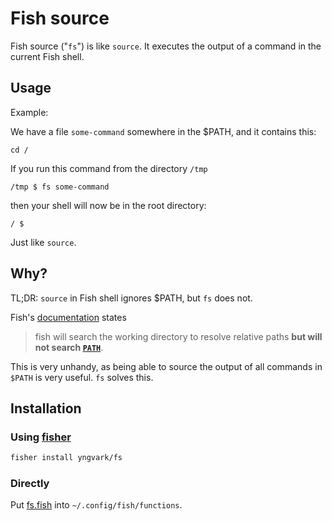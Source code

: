 # Fish source

Fish source ("`fs`") is like `source`. It executes the output of a command in the current Fish shell.


## Usage

Example:

We have a file `some-command` somewhere in the $PATH, and it contains this:

```fish
cd /
```

If you run this command from the directory `/tmp`

```fish
/tmp $ fs some-command
```

then your shell will now be in the root directory:

```fish
/ $
```

Just like `source`.

## Why?

TL;DR: `source` in Fish shell ignores $PATH, but `fs` does not.

Fish's [documentation](https://fishshell.com/docs/current/cmds/source.html) states

> fish will search the working directory to resolve relative paths **but will not search [`PATH`](https://fishshell.com/docs/current/language.html#envvar-PATH)**.

This is very unhandy, as being able to source the output of all commands in `$PATH` is very useful. `fs` solves this.

## Installation

### Using [fisher](https://github.com/jorgebucaran/fisher)

```sh
fisher install yngvark/fs
```

### Directly

Put [fs.fish](fisher-plugin/functions/fs.fish) into `~/.config/fish/functions`.

